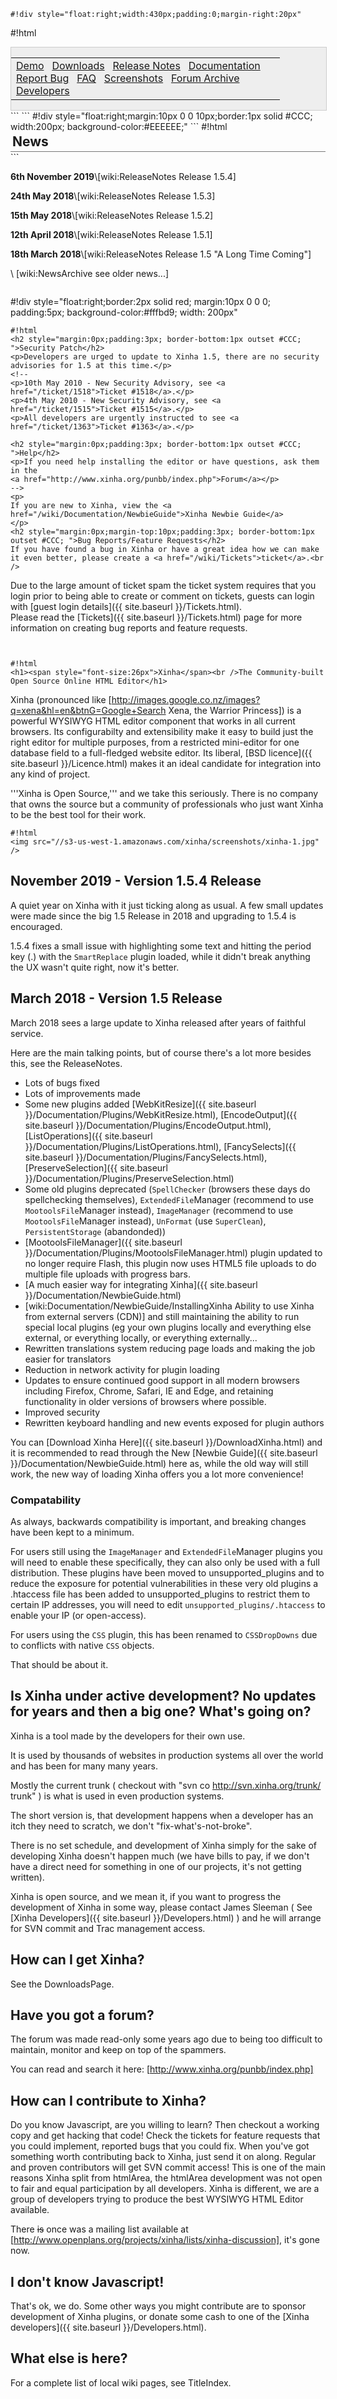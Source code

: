```
#!div style="float:right;width:430px;padding:0;margin-right:20px"
```
#!html
<div style="text-align:center;border:1px solid #CCC; width:100%;margin-right:20px; background-color:#EEEEEE;">
<table style="width:430px"><tr>
  <td>
    <a href="/wiki/Examples">Demo</a>&nbsp;&nbsp;
    <a href="/wiki/DownloadXinha">Downloads</a>&nbsp;&nbsp;
    <a href="/wiki/ReleaseNotes">Release Notes</a>&nbsp;&nbsp;
    <a href="/wiki/Documentation">Documentation</a>
<br/>
    <a href="/wiki/Tickets">Report Bug</a>&nbsp;&nbsp;
    <a href="/wiki/FrequentlyAskedQuestions">FAQ</a>&nbsp;&nbsp;
    <a href="/wiki/Screenshots">Screenshots</a>&nbsp;&nbsp;
    <a href="http://www.xinha.org/punbb/index.php">Forum Archive</a>&nbsp;&nbsp;
    <a href="/wiki/Developers">Developers</a>&nbsp;&nbsp;
  </td>
</tr>
</table>
</div>
```
```
#!div style="float:right;margin:10px 0 0 10px;border:1px solid #CCC; width:200px; background-color:#EEEEEE;"
```
#!html
<h2 style="margin:0px;padding:3px; border-bottom:1px outset #CCC; ">News</h2>
```


**6th November 2019**\\[wiki:ReleaseNotes Release 1.5.4]

**24th May 2018**\\[wiki:ReleaseNotes Release 1.5.3]

**15th May 2018**\\[wiki:ReleaseNotes Release 1.5.2]

**12th April 2018**\\[wiki:ReleaseNotes Release 1.5.1]

**18th March 2018**\\[wiki:ReleaseNotes Release 1.5 "A Long Time Coming"]

\\
[wiki:NewsArchive see older news...]
```

```
#!div style="float:right;border:2px solid red; margin:10px 0 0 0; padding:5px; background-color:#fffbd9; width: 200px"
```
#!html
<h2 style="margin:0px;padding:3px; border-bottom:1px outset #CCC; ">Security Patch</h2>
<p>Developers are urged to update to Xinha 1.5, there are no security advisories for 1.5 at this time.</p>
<!--
<p>10th May 2010 - New Security Advisory, see <a href="/ticket/1518">Ticket #1518</a>.</p>
<p>4th May 2010 - New Security Advisory, see <a href="/ticket/1515">Ticket #1515</a>.</p>
<p>All developers are urgently instructed to see <a href="/ticket/1363">Ticket #1363</a>.</p>

<h2 style="margin:0px;padding:3px; border-bottom:1px outset #CCC; ">Help</h2>
<p>If you need help installing the editor or have questions, ask them in the
<a href="http://www.xinha.org/punbb/index.php">Forum</a></p>
-->
<p>
If you are new to Xinha, view the <a href="/wiki/Documentation/NewbieGuide">Xinha Newbie Guide</a>
</p>
<h2 style="margin:0px;margin-top:10px;padding:3px; border-bottom:1px outset #CCC; ">Bug Reports/Feature Requests</h2>
If you have found a bug in Xinha or have a great idea how we can make it even better, please create a <a href="/wiki/Tickets">ticket</a>.<br />
```
Due to the large amount of ticket spam the ticket system requires that you login prior to 
being able to create or comment on tickets, guests can login with [guest login details]({{ site.baseurl }}/Tickets.html).  
Please read the [Tickets]({{ site.baseurl }}/Tickets.html) page for more information on creating bug reports and feature requests.
```


```

```
#!html
<h1><span style="font-size:26px">Xinha</span><br />The Community-built Open Source Online HTML Editor</h1>
```
Xinha (pronounced like [http://images.google.co.nz/images?q=xena&hl=en&btnG=Google+Search Xena, the Warrior Princess]) 
is a powerful WYSIWYG HTML editor component that works in all current browsers. Its 
configurabilty and extensibility make it easy to build just the right editor for multiple purposes, from a restricted mini-editor
for one database field to a full-fledged website editor. Its liberal, [BSD licence]({{ site.baseurl }}/Licence.html) makes it an ideal candidate
for integration into any kind of project.

'''Xinha is Open Source,''' and we take this seriously. There is no company that owns the source but a community of professionals 
who just want Xinha to be the best tool for their work.

```
#!html
<img src="//s3-us-west-1.amazonaws.com/xinha/screenshots/xinha-1.jpg" />
```

## November 2019 - Version 1.5.4 Release

A quiet year on Xinha with it just ticking along as usual.  A few small updates were made since the big 1.5 Release in 2018 and upgrading to 1.5.4 is encouraged.

1.5.4 fixes a small issue with highlighting some text and hitting the period key (.) with the `SmartReplace` plugin loaded, while it didn't break anything the UX wasn't quite right, now it's better.

## March 2018 - Version 1.5 Release

March 2018 sees a large update to Xinha released after years of faithful service.

Here are the main talking points, but of course there's a lot more besides this, see the ReleaseNotes.

  * Lots of bugs fixed
  * Lots of improvements made
  * Some new plugins added [WebKitResize]({{ site.baseurl }}/Documentation/Plugins/WebKitResize.html), [EncodeOutput]({{ site.baseurl }}/Documentation/Plugins/EncodeOutput.html), [ListOperations]({{ site.baseurl }}/Documentation/Plugins/ListOperations.html), [FancySelects]({{ site.baseurl }}/Documentation/Plugins/FancySelects.html), [PreserveSelection]({{ site.baseurl }}/Documentation/Plugins/PreserveSelection.html)
  * Some old plugins deprecated (`SpellChecker` (browsers these days do spellchecking themselves), `ExtendedFile`Manager (recommend to use `MootoolsFile`Manager instead), `ImageManager` (recommend to use `MootoolsFile`Manager instead), `UnFormat` (use `SuperClean`), `PersistentStorage` (abandonded)) 
  * [MootoolsFileManager]({{ site.baseurl }}/Documentation/Plugins/MootoolsFileManager.html) plugin updated to no longer require Flash, this plugin now uses HTML5 file uploads to do multiple file uploads with progress bars.
  * [A much easier way for integrating Xinha]({{ site.baseurl }}/Documentation/NewbieGuide.html)
  * [wiki:Documentation/NewbieGuide/InstallingXinha Ability to use Xinha from external servers (CDN)] and still maintaining the ability to run special local plugins (eg your own plugins locally and everything else external, or everything locally, or everything externally...
  * Rewritten translations system reducing page loads and making the job easier for translators
  * Reduction in network activity for plugin loading
  * Updates to ensure continued good support in all modern browsers including Firefox, Chrome, Safari, IE and Edge, and retaining functionality in older versions of browsers where possible.
  * Improved security
  * Rewritten keyboard handling and new events exposed for plugin authors

You can [Download Xinha Here]({{ site.baseurl }}/DownloadXinha.html) and it is recommended to read through the New [Newbie Guide]({{ site.baseurl }}/Documentation/NewbieGuide.html) here as, while the old way will still work, the new way of loading Xinha offers you a lot more convenience!

### Compatability

As always, backwards compatibility is important, and breaking changes have been kept to a minimum.  

For users still using the `ImageManager` and `ExtendedFile`Manager plugins you will need to enable these specifically, they can also only be used with a full distribution.  These plugins have been moved to unsupported_plugins and to reduce the exposure for potential vulnerabilities in these very old plugins a .htaccess file has been added to unsupported_plugins to restrict them to certain IP addresses, you will need to edit `unsupported_plugins/.htaccess` to enable your IP (or open-access).

For users using the `CSS` plugin, this has been renamed to `CSSDropDowns` due to conflicts with native `CSS` objects.

That should be about it.



## Is Xinha under active development?  No updates for years and then a big one?  What's going on?

Xinha is a tool made by the developers for their own use.  

It is used by thousands of websites in production systems all over the world and has been for many many years.

Mostly the current trunk ( checkout with "svn co http://svn.xinha.org/trunk/ trunk" ) is what is used in even production systems.

The short version is, that development happens when a developer has an itch they need to scratch, we don't "fix-what's-not-broke".

There is no set schedule, and development of Xinha simply for the sake of developing Xinha doesn't happen much (we have bills to pay, if we don't have a direct need for something in one of our projects, it's not getting written).

Xinha is open source, and we mean it, if you want to progress the development of Xinha in some way, please contact James Sleeman ( See [Xinha Developers]({{ site.baseurl }}/Developers.html) ) and he will arrange for SVN commit and Trac management access.


## How can I get Xinha?
See the DownloadsPage.

## Have you got a forum?

The forum was made read-only some years ago due to being too difficult to maintain, monitor and keep on top of the spammers.

You can read and search it here: [http://www.xinha.org/punbb/index.php]

## How can I contribute to Xinha?

Do you know Javascript, are you willing to learn?  Then checkout a working copy and get hacking that code!  Check the tickets for feature requests that you could implement, reported bugs that you could fix.  When you've got something worth contributing back to Xinha, just send it on along.  Regular and proven contributors will get SVN commit access!
This is one of the main reasons Xinha split from htmlArea, the htmlArea development was not open to fair and equal participation by all developers.  Xinha is different, we are a group of developers trying to produce the best WYSIWYG HTML Editor available.  

There ~~is~~ once was a mailing list available at [http://www.openplans.org/projects/xinha/lists/xinha-discussion], it's gone now.

## I don't know Javascript!
That's ok, we do.  Some other ways you might contribute are to sponsor development of Xinha plugins, or donate some cash to one of the [Xinha developers]({{ site.baseurl }}/Developers.html).

## What else is here?
For a complete list of local wiki pages, see TitleIndex.



